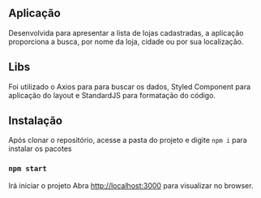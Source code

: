 ## Aplicação

Desenvolvida para apresentar a lista de lojas cadastradas, a aplicação proporciona a busca,
por nome da loja, cidade ou por sua localização.

## Libs

Foi utilizado o Axios para para buscar os dados, Styled Component para aplicação do layout e StandardJS para formatação do código.

## Instalação

Após clonar o repositório, acesse a pasta do projeto e digite `npm i` para instalar os pacotes


### `npm start`

Irá iniciar o projeto
Abra [http://localhost:3000](http://localhost:3000) para visualizar no browser.

